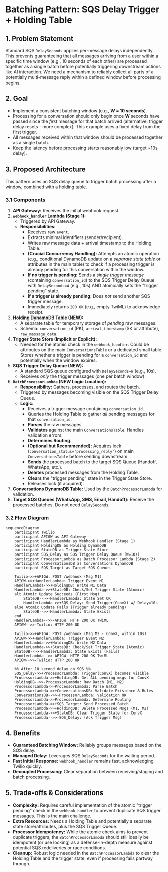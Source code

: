 # Batching Pattern: SQS Delay Trigger + Holding Table

## 1. Problem Statement

Standard SQS `DelaySeconds` applies per-message delays independently. This prevents guaranteeing that all messages arriving from a user within a specific time window (e.g., 10 seconds of each other) are processed together as a single batch before potentially triggering downstream actions like AI interaction. We need a mechanism to reliably collect all parts of a potentially multi-message reply within a defined window before processing begins.

## 2. Goal

- Implement a consistent batching window (e.g., **W = 10 seconds**).
- Processing for a conversation should only begin once **W** seconds have passed since the *first* message for that batch arrived (alternative: trigger delay resets - more complex). This example uses a fixed delay from the first trigger.
- All messages received within that window should be processed together as a single batch.
- Keep the latency before processing starts reasonably low (target ~10s delay).

## 3. Proposed Architecture

This pattern uses an SQS delay queue to trigger batch processing after a window, combined with a holding table.

### 3.1 Components

1.  **API Gateway:** Receives the initial webhook request.
2.  **`webhook_handler` Lambda (Stage 1):**
    *   Triggered by API Gateway.
    *   **Responsibilities:**
        *   Receives raw `event`.
        *   Extracts minimal identifiers (sender/recipient).
        *   Writes raw message data + arrival timestamp to the Holding Table.
        *   **(Crucial Concurrency Handling):** Attempts an atomic operation (e.g., conditional DynamoDB update on a *separate state table* or attributes in the main table) to check if a processing trigger is already pending for this conversation within the window.
        *   **If no trigger is pending:** Sends a *single trigger message* (containing `conversation_id`) to the SQS Trigger Delay Queue with `DelaySeconds=W` (e.g., 10s) AND atomically sets the "trigger pending" state.
        *   **If a trigger *is* already pending:** Does *not* send another SQS trigger message.
        *   Immediately returns `200 OK` (e.g., empty TwiML) to acknowledge receipt.
3.  **Holding DynamoDB Table (NEW):**
    *   A separate table for temporary storage of *pending* raw messages.
    *   Schema: `conversation_id` (PK), `arrival_timestamp` (SK or attribute), `raw_message_data`.
4.  **Trigger State Store (Implicit or Explicit):**
    *   Needed for the atomic check in the `webhook_handler`. Could be attributes on the main `ConversationsTable` or a dedicated small table. Stores whether a trigger is pending for a `conversation_id` and potentially when the window expires.
5.  **SQS Trigger Delay Queue (NEW):**
    *   A standard SQS queue configured with `DelaySeconds=W` (e.g., 10s).
    *   Receives *only* the trigger messages (one per batch window).
6.  **`BatchProcessorLambda` (NEW Logic Location):**
    *   **Responsibility:** Gathers, processes, and routes the batch.
    *   Triggered by messages becoming visible on the SQS Trigger Delay Queue.
    *   **Logic:**
        *   Receives a trigger message containing `conversation_id`.
        *   Queries the Holding Table to gather *all* pending messages for that `conversation_id`.
        *   **Parses** the raw messages.
        *   **Validates** against the main `ConversationsTable`. Handles validation errors.
        *   **Determines Routing**.
        *   **(Optional but Recommended):** Acquires lock (`conversation_status='processing_reply'`) on main `ConversationsTable` before sending downstream.
        *   **Sends** the processed batch to the target SQS Queue (Handoff, WhatsApp, etc.).
        *   **Deletes** processed messages from the Holding Table.
        *   **Clears** the "trigger pending" state in the Trigger State Store.
        *   Releases lock (if acquired).
7.  **Conversations DynamoDB Table:** Used by the `BatchProcessorLambda` for validation.
8.  **Target SQS Queues (WhatsApp, SMS, Email, Handoff):** Receive the processed batches. Do not need `DelaySeconds`.

### 3.2 Flow Diagram

```mermaid
sequenceDiagram
    participant Twilio
    participant APIGW as API Gateway
    participant HandlerLambda as Webhook Handler (Stage 1)
    participant HoldingDB as Holding DynamoDB
    participant StateDB as Trigger State Store
    participant SQS_Delay as SQS Trigger Delay Queue (W=10s)
    participant ProcessorLambda as Batch Processor Lambda (Stage 2)
    participant ConversationsDB as Conversations DynamoDB
    participant SQS_Target as Target SQS Queues

    Twilio->>+APIGW: POST /webhook (Msg M1)
    APIGW->>+HandlerLambda: Trigger Event M1
    HandlerLambda->>+HoldingDB: Write M1 Data
    HandlerLambda->>+StateDB: Check/Set Trigger State (Atomic)
    alt Atomic Update Succeeds (First Msg)
        StateDB-->>-HandlerLambda: State Set OK
        HandlerLambda->>+SQS_Delay: Send Trigger(ConvX) w/ Delay=10s
    else Atomic Update Fails (Trigger already pending)
        StateDB-->>-HandlerLambda: State Exists
    end
    HandlerLambda-->>-APIGW: HTTP 200 OK TwiML
    APIGW-->>-Twilio: HTTP 200 OK

    Twilio->>+APIGW: POST /webhook (Msg M2 - ConvX, within 10s)
    APIGW->>+HandlerLambda: Trigger Event M2
    HandlerLambda->>+HoldingDB: Write M2 Data
    HandlerLambda->>+StateDB: Check/Set Trigger State (Atomic)
    StateDB-->>-HandlerLambda: State Exists (Fails)
    HandlerLambda-->>-APIGW: HTTP 200 OK TwiML
    APIGW-->>-Twilio: HTTP 200 OK

    %% After 10 second delay on SQS %%
    SQS_Delay->>+ProcessorLambda: Trigger(ConvX) becomes visible
    ProcessorLambda->>+HoldingDB: Get ALL pending msgs for ConvX
    HoldingDB-->>-ProcessorLambda: Raw Batch (M1, M2)
    ProcessorLambda->>ProcessorLambda: Parse Batch
    ProcessorLambda->>+ConversationsDB: Validate Existence & Rules
    ConversationsDB-->>-ProcessorLambda: Validation OK
    ProcessorLambda->>ProcessorLambda: Determine Routing
    ProcessorLambda->>+SQS_Target: Send Processed Batch
    ProcessorLambda->>+HoldingDB: Delete Processed Msgs (M1, M2)
    ProcessorLambda->>+StateDB: Clear Trigger State for ConvX
    ProcessorLambda-->>-SQS_Delay: (Ack Trigger Msg)

```

## 4. Benefits

*   **Guaranteed Batching Window:** Reliably groups messages based on the SQS delay.
*   **Managed Delay:** Leverages SQS `DelaySeconds` for the waiting period.
*   **Fast Initial Response:** `webhook_handler` remains fast, acknowledging Twilio quickly.
*   **Decoupled Processing:** Clear separation between receiving/staging and batch processing.

## 5. Trade-offs & Considerations

*   **Complexity:** Requires careful implementation of the atomic "trigger pending" check in the `webhook_handler` to prevent duplicate SQS trigger messages. This is the main challenge.
*   **Extra Resources:** Needs a Holding Table and potentially a separate state store/attributes, plus the SQS Trigger Queue.
*   **Processor Idempotency:** While the atomic check aims to prevent duplicate triggers, the `BatchProcessorLambda` should still ideally be idempotent (or use locking) as a defense-in-depth measure against potential SQS redeliveries or race conditions.
*   **Cleanup:** Robust logic needed in the `BatchProcessorLambda` to clear the Holding Table and the trigger state, even if processing fails partway through.
